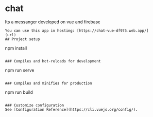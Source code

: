 # chat
Its a messanger developed on vue and firebase
```
You can use this app in hosting: [https://chat-vue-df975.web.app/](url)
## Project setup
```
npm install
```

### Compiles and hot-reloads for development
```
npm run serve
```

### Compiles and minifies for production
```
npm run build
```

### Customize configuration
See [Configuration Reference](https://cli.vuejs.org/config/).
